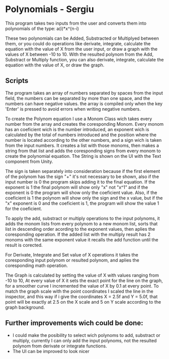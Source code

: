 # Polynomials - Sergiu

This program takes two inputs from the user and converts them into polynomials of the type: a(i)*x^(n-i)

These two polynomials can be Added, Substracted or Multiplyed between them, or you could do operations like derivate, integrate, calculate the equation with the value of X from the user input, or draw a graph with the values of X between -10 to 10.
With the resulted polynom from the Add, Substract or Multiply function, you can also derivate, integrate, calculate the equation with the value of X, or draw the graph.

## Scripts
The program takes an array of numbers separated by spaces from the input field, the numbers can be separated by more than one space, and the numbers can have negative values. the array is compiled only when the key 'Enter' is pressed to avoid errors when writing negative numbers.

To create the Polynom equation I use a Monom Class wich takes every number from the array and creates the coresponding Monom. Every monom has an coeficient wich is the number introduced, an exponent wich is calculated by the total of numbers introduced and the position where the number is located according to the other numbers, and a sign wich is taken from the input numbers. It creates a list with those monoms, then makes a string from that list and adds the coresponding signs from every monom to create the polynomial equation. The String is shown on the UI with the Text component from Unity.

The sign is taken separately into consideration because if the first element of the polynom has the sign "+" it's not necessary to be shown, also if the input number is 0 the program skips adding it to the final equation. 
If the exponent is 1 the final polynom will show only "x" not "x^1" and if the exponent is 0 the program will show only the coeficient value. Also, if the coeficient is 1 the polynom will show only the sign and the x value, but if the "x" exponent is 0 and the coeficient is 1, the program will show the value 1 for the coeficient.

To apply the add, substract or multiply operations to the input polynoms, it adds the monom lists from every polynom to a new monom list, sorts that list in descending order acording to the exponent values, then aplies the coresponding operation.
If the added list with the multiply result has 2 monoms with the same exponent value it recalls the add function until the result is corected.

For Derivate, Integrate and Set value of X operations it takes the coresponding input polynom or resulted polynom, and aplies the coresponding math operation.

The Graph is calculated by setting the value of X with values ranging from -10 to 10, At every value of X it sets the exact point for the line on the graph, for a smoother curve I incremented the value of X by 0.1 at every point. To match the graph scale with the point coordinates I scaled the line in the inspector, and this way if i give the coordinates X = 2.5f and Y = 5.0f, that point will be exactly at 2.5 on the X scale and 5 on Y scale according to the graph background.

## Further improvements wich could be done:

- I could make the posibility to select wich polynoms to add, substract or multiply, currently I can only add the input polynoms, not the resulted polynom from derivate or integrate functions.
- The UI can be improved to look nicer
